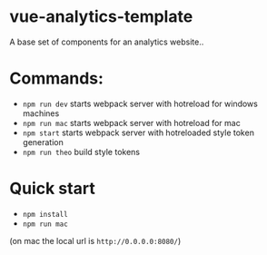 # vue-analytics-template
A base set of components for an analytics website..

# Commands:
- `npm run dev` starts webpack server with hotreload for windows machines
- `npm run mac` starts webpack server with hotreload for mac
- `npm start` starts webpack server with hotreloaded style token generation
- `npm run theo` build style tokens

# Quick start
- `npm install`
- `npm run mac`

(on mac the local url is `http://0.0.0.0:8080/`)
